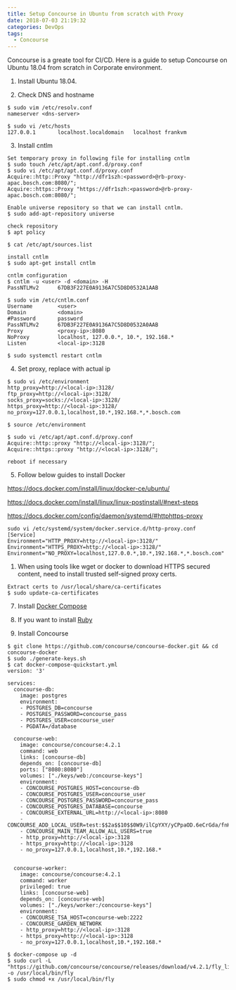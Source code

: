 ```yaml
---
title: Setup Concourse in Ubuntu from scratch with Proxy
date: 2018-07-03 21:19:32
categories: DevOps
tags:
  - Concourse
---
```

Concourse is a greate tool for CI/CD.
Here is a guide to setup Concourse on Ubuntu 18.04 from scratch in Corporate environment.

1. Install Ubuntu 18.04.

2. Check DNS and hostname
```
$ sudo vim /etc/resolv.conf
nameserver <dns-server>

$ sudo vi /etc/hosts
127.0.0.1       localhost.localdomain   localhost frankvm
```
<!-- more -->

3. Install cntlm
```
Set temporary proxy in following file for installing cntlm
$ sudo touch /etc/apt/apt.conf.d/proxy.conf
$ sudo vi /etc/apt/apt.conf.d/proxy.conf
Acquire::http::Proxy "http://dfr1szh:<password>@rb-proxy-apac.bosch.com:8080/";
Acquire::https::Proxy "https://dfr1szh:<password>@rb-proxy-apac.bosch.com:8080/";

Enable universe repository so that we can install cntlm.
$ sudo add-apt-repository universe

check repository
$ apt policy

$ cat /etc/apt/sources.list

install cntlm
$ sudo apt-get install cntlm

cntlm configuration
$ cntlm -u <user> -d <domain> -H
PassNTLMv2      67DB3F227E0A9136A7C5D8D0532A1AAB

$ sudo vim /etc/cntlm.conf
Username        <user>
Domain          <domain>
#Password       password
PassNTLMv2      67DB3F227E0A9136A7C5D8D0532A0AAB
Proxy           <proxy-ip>:8080
NoProxy         localhost, 127.0.0.*, 10.*, 192.168.*
Listen          <local-ip>:3128

$ sudo systemctl restart cntlm
```

4. Set proxy, replace <local-ip> with actual ip
 ```
$ sudo vi /etc/environment
http_proxy=http://<local-ip>:3128/
ftp_proxy=http://<local-ip>:3128/
socks_proxy=socks://<local-ip>:3128/
https_proxy=http://<local-ip>:3128/
no_proxy=127.0.0.1,localhost,10.*,192.168.*,*.bosch.com

$ source /etc/environment

$ sudo vi /etc/apt/apt.conf.d/proxy.conf
Acquire::http::proxy "http://<local-ip>:3128/";
Acquire::https::proxy "http://<local-ip>:3128/";

reboot if necessary
```

5. Follow below guides to install Docker

https://docs.docker.com/install/linux/docker-ce/ubuntu/

https://docs.docker.com/install/linux/linux-postinstall/#next-steps

https://docs.docker.com/config/daemon/systemd/#httphttps-proxy

```
sudo vi /etc/systemd/system/docker.service.d/http-proxy.conf
[Service]
Environment="HTTP_PROXY=http://<local-ip>:3128/"
Environment="HTTPS_PROXY=http://<local-ip>:3128/"
Environment="NO_PROXY=localhost,127.0.0.*,10.*,192.168.*,*.bosch.com"
```

1. When using tools like wget or docker to download HTTPS secured content, need to install trusted self-signed proxy certs.
```
Extract certs to /usr/local/share/ca-certificates
$ sudo update-ca-certificates
```

7. Install [Docker Compose](https://docs.docker.com/compose/install/#install-compose)


8. If you want to install [Ruby](https://www.digitalocean.com/community/tutorials/how-to-install-ruby-on-rails-with-rbenv-on-ubuntu-18-04)


9. Install Concourse
```
$ git clone https://github.com/concourse/concourse-docker.git && cd concourse-docker
$ sudo ./generate-keys.sh
$ cat docker-compose-quickstart.yml
version: '3'

services:
  concourse-db:
    image: postgres
    environment:
    - POSTGRES_DB=concourse
    - POSTGRES_PASSWORD=concourse_pass
    - POSTGRES_USER=concourse_user
    - PGDATA=/database

  concourse-web:
    image: concourse/concourse:4.2.1
    command: web
    links: [concourse-db]
    depends_on: [concourse-db]
    ports: ["8080:8080"]
    volumes: ["./keys/web:/concourse-keys"]
    environment:
    - CONCOURSE_POSTGRES_HOST=concourse-db
    - CONCOURSE_POSTGRES_USER=concourse_user
    - CONCOURSE_POSTGRES_PASSWORD=concourse_pass
    - CONCOURSE_POSTGRES_DATABASE=concourse
    - CONCOURSE_EXTERNAL_URL=http://<local-ip>:8080
    - CONCOURSE_ADD_LOCAL_USER=test:$$2a$$10$$0W9/ilCpYXY/yCPpaOD.6eCrGda/fnH3D4lhsw1Mze0WTID5BuiTW
    - CONCOURSE_MAIN_TEAM_ALLOW_ALL_USERS=true
    - http_proxy=http://<local-ip>:3128
    - https_proxy=http://<local-ip>:3128
    - no_proxy=127.0.0.1,localhost,10.*,192.168.*


  concourse-worker:
    image: concourse/concourse:4.2.1
    command: worker
    privileged: true
    links: [concourse-web]
    depends_on: [concourse-web]
    volumes: ["./keys/worker:/concourse-keys"]
    environment:
    - CONCOURSE_TSA_HOST=concourse-web:2222
    - CONCOURSE_GARDEN_NETWORK
    - http_proxy=http://<local-ip>:3128
    - https_proxy=http://<local-ip>:3128
    - no_proxy=127.0.0.1,localhost,10.*,192.168.*

$ docker-compose up -d
$ sudo curl -L "https://github.com/concourse/concourse/releases/download/v4.2.1/fly_linux_amd64" -o /usr/local/bin/fly
$ sudo chmod +x /usr/local/bin/fly
```
